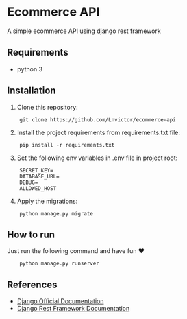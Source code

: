 # Ecommerce API

A simple ecommerce API using django rest framework

## Requirements
- python 3

## Installation
1. Clone this repository:
```console
    git clone https://github.com/Lnvictor/ecommerce-api
```

2. Install the project requirements from requirements.txt file:
```console
    pip install -r requirements.txt
```

3. Set the following env variables in .env file in project root:
```
    SECRET_KEY=
    DATABASE_URL=
    DEBUG=
    ALLOWED_HOST 
```

4. Apply the migrations:
```console
    python manage.py migrate
```

## How to run

Just run the following command and have fun :heart:

```console
    python manage.py runserver
```

## References

- [Django Official Documentation](https://docs.djangoproject.com/en/3.1/)
- [Django Rest Framework Documentation](https://www.django-rest-framework.org/)